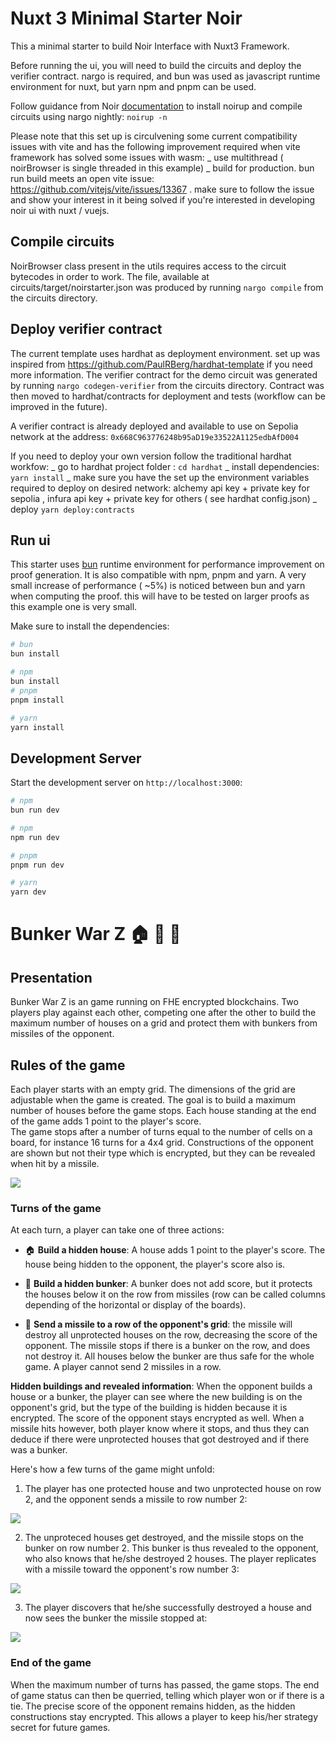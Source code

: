 # Nuxt 3 Minimal Starter Noir

This a minimal starter to build Noir Interface with Nuxt3 Framework.

Before running the ui, you will need to build the circuits and deploy the verifier contract. nargo is required, and bun was used as javascript runtime environment for nuxt, but yarn npm and pnpm can be used.

Follow guidance from Noir [documentation](https://noir-lang.org/getting_started/nargo_installation#option-1-noirup) to install noirup and compile circuits using nargo nightly:
`noirup -n`

Please note that this set up is circulvening some current compatibility issues with vite and has the following improvement required when vite framework has solved some issues with wasm:
_ use multithread ( noirBrowser is single threaded in this example)
_ build for production. bun run build meets an open vite issue: https://github.com/vitejs/vite/issues/13367 . make sure to follow the issue and show your interest in it being solved if you're interested in developing noir ui with nuxt / vuejs.

## Compile circuits

NoirBrowser class present in the utils requires access to the circuit bytecodes in order to work. The file, available at circuits/target/noirstarter.json was produced by running `nargo compile` from the circuits directory.

## Deploy verifier contract

The current template uses hardhat as deployment environment. set up was inspired from https://github.com/PaulRBerg/hardhat-template if you need more information. The verifier contract for the demo circuit was generated by running `nargo codegen-verifier` from the circuits directory. Contract was then moved to hardhat/contracts for deployment and tests (workflow can be improved in the future).

A verifier contract is already deployed and available to use on Sepolia network at the address: `0x668C963776248b95aD19e33522A1125edbAfD004`

If you need to deploy your own version follow the traditional hardhat workfow:
_ go to hardhat project folder : `cd hardhat`
_ install dependencies: `yarn install`
_ make sure you have the set up the environment variables required to deploy on desired network: alchemy api key + private key for sepolia , infura api key + private key for others ( see hardhat config.json)
_ deploy `yarn deploy:contracts`

## Run ui

This starter uses [bun](https://bun.sh/) runtime environment for performance improvement on proof generation. It is also compatible with npm, pnpm and yarn.
A very small increase of performance ( ~5%) is noticed between bun and yarn when computing the proof. this will have to be tested on larger proofs as this example one is very small.

Make sure to install the dependencies:

```bash
# bun
bun install

# npm
bun install
# pnpm
pnpm install

# yarn
yarn install
```

## Development Server

Start the development server on `http://localhost:3000`:

```bash
# npm
bun run dev

# npm
npm run dev

# pnpm
pnpm run dev

# yarn
yarn dev
```

# Bunker War Z :house: 🏰 :rocket:

## Presentation
Bunker War Z is an game running on FHE encrypted blockchains. Two players play against each other, competing one after the other to build the maximum number of houses on a grid and protect them with bunkers from missiles of the opponent. 

## Rules of the game

Each player starts with an empty grid. The dimensions of the grid are adjustable when the game is created. The goal is to build a maximum number of houses before the game stops. Each house standing at the end of the game adds 1 point to the player's score.  
The game stops after a number of turns equal to the number of cells on a board, for instance 16 turns for a 4x4 grid. Constructions of the opponent are shown but not their type which is encrypted, but they can be revealed when hit by a missile.

<div>
<img src="https://rcd-media.com/docs/fhe/bunker-war-z-schema-logos.png" width=\700\>
</div>

### Turns of the game
At each turn, a player can take one of three actions:
- :house: **Build a hidden house**: A house adds 1 point to the player's score. The house being hidden to the opponent, the player's score also is.  

- 🏰 **Build a hidden bunker**: A bunker does not add score, but it protects the houses below it on the row from missiles (row can be called columns depending of the horizontal or display of the boards).  

- :rocket: **Send a missile to a row of the opponent's grid**: the missile will destroy all unprotected houses on the row, decreasing the score of the opponent. The missile stops if there is a bunker on the row, and does not destroy it. All houses below the bunker are thus safe for the whole game. A player cannot send 2 missiles in a row.

**Hidden buildings and revealed information**: When the opponent builds a house or a bunker, the player can see where the new building is on the opponent's grid, but the type of the building is hidden because it is encrypted. The score of the opponent stays encrypted as well. When a missile hits however, both player know where it stops, and thus they can deduce if there were unprotected houses that got destroyed and if there was a bunker.


Here's how a few turns of the game might unfold:

1. The player has one protected house and two unprotected house on row 2, and the opponent sends a missile to row number 2:
<div>
<img src="https://rcd-media.com/docs/fhe/bunker-war-z-schema-1.png" width=\650\>
</div>

2. The unproteced houses get destroyed, and the missile stops on the bunker on row number 2. This bunker is thus revealed to the opponent, who also knows that he/she destroyed 2 houses. The player replicates with a missile toward the opponent's row number 3:
<div>
<img src="https://rcd-media.com/docs/fhe/bunker-war-z-schema-2.png" width=\650\>
</div>

3. The player discovers that he/she successfully destroyed a house and now sees the bunker the missile stopped at:
<div>
<img src="https://rcd-media.com/docs/fhe/bunker-war-z-schema-3.png" width=\650\>
</div>


### End of the game
When the maximum number of turns has passed, the game stops. The end of game status can then be querried, telling which player won or if there is a tie. The precise score of the opponent remains hidden, as the hidden constructions stay encrypted. This allows a player to keep his/her strategy secret for future games.